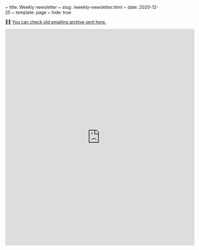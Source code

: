 ~ title: Weekly newsletter
~ slug: /weekly-newsletter.html
~ date: 2020-12-25
~ template: page
~ hide: true

🕵🏼 [You can check old emailing archive sent here.](/weekly-newsletter-archive/)


<iframe src="https://cdn.forms-content.sg-form.com/b9a1dea3-465a-11eb-af61-0e1900a266f8" width="610px" height="700" frameborder="0" scrolling="no"></iframe>
